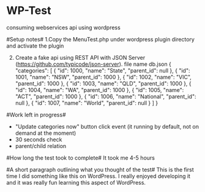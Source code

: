 # WP-Test
consuming webservices api using wordpress

#Setup notes# 
1.Copy the MenuTest.php under wordpress plugin directory and activate the plugin

2. Create a fake api using REST API with JSON Server (https://github.com/typicode/json-server).
file name db.json 
{
  "categories": [
    {
      "id": 1000,
      "name": "State",
      "parent_id": null
    },
    {
      "id": 1001,
      "name": "NSW",
      "parent_id": 1000
    },
    {
      "id": 1002,
      "name": "VIC",
      "parent_id": 1000
    },
    {
      "id": 1003,
      "name": "QLD",
      "parent_id": 1000
    },
    {
      "id": 1004,
      "name": "WA",
      "parent_id": 1000
    },
    {
      "id": 1005,
      "name": "ACT",
      "parent_id": 1000
    },
    {
      "id": 1006,
      "name": "National",
      "parent_id": null
    },
    {
      "id": 1007,
      "name": "World",
      "parent_id": null
    }
  ]
}


#Work left in progress# 
- "Update categories now" button click event (it running by default, not on demand at the moment)
- 30 seconds check
- parent/child relation 

#How long the test took to complete# 
It took me 4-5 hours

#A short paragraph outlining what you thought of the test# 
This is the first time I did something like this on WordPress. I really enjoyed developing it and it was really fun learning this aspect of WordPress.


